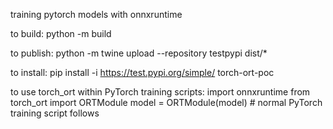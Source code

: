 training pytorch models with onnxruntime

to build:
    python -m build

to publish:
    python -m twine upload --repository testpypi dist/*

to install:
    pip install -i https://test.pypi.org/simple/ torch-ort-poc

to use torch_ort within PyTorch training scripts:
    import onnxruntime
    from torch_ort import ORTModule
    model = ORTModule(model)
    # normal PyTorch training script follows
